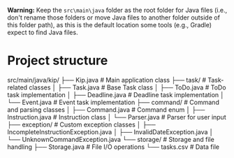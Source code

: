 
**Warning:** Keep the `src\main\java` folder as the root folder for Java files (i.e., don't rename those folders or move Java files to another folder outside of this folder path), as this is the default location some tools (e.g., Gradle) expect to find Java files.

# Project structure
src/main/java/kip/
├── Kip.java                    # Main application class
├── task/                       # Task-related classes
│   ├── Task.java             # Base Task class
│   ├── ToDo.java             # ToDo task implementation
│   ├── Deadline.java          # Deadline task implementation
│   └── Event.java            # Event task implementation
├── command/                    # Command and parsing classes
│   ├── Command.java          # Command enum
│   ├── Instruction.java      # Instruction class
│   └── Parser.java           # Parser for user input
├── exception/                  # Custom exception classes
│   ├── IncompleteInstructionException.java
│   ├── InvalidDateException.java
│   └── UnknownCommandException.java
└── storage/                    # Storage and file handling
    ├── Storage.java           # File I/O operations
    └── tasks.csv              # Data file